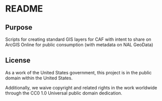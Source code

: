 # README

## Purpose

Scripts for creating standard GIS layers for CAF with intent to share on ArcGIS Online for public consumption (with metadata on NAL GeoData)

## License

As a work of the United States government, this project is in the public domain within the United States.

Additionally, we waive copyright and related rights in the work worldwide through the CC0 1.0 Universal public domain dedication.

